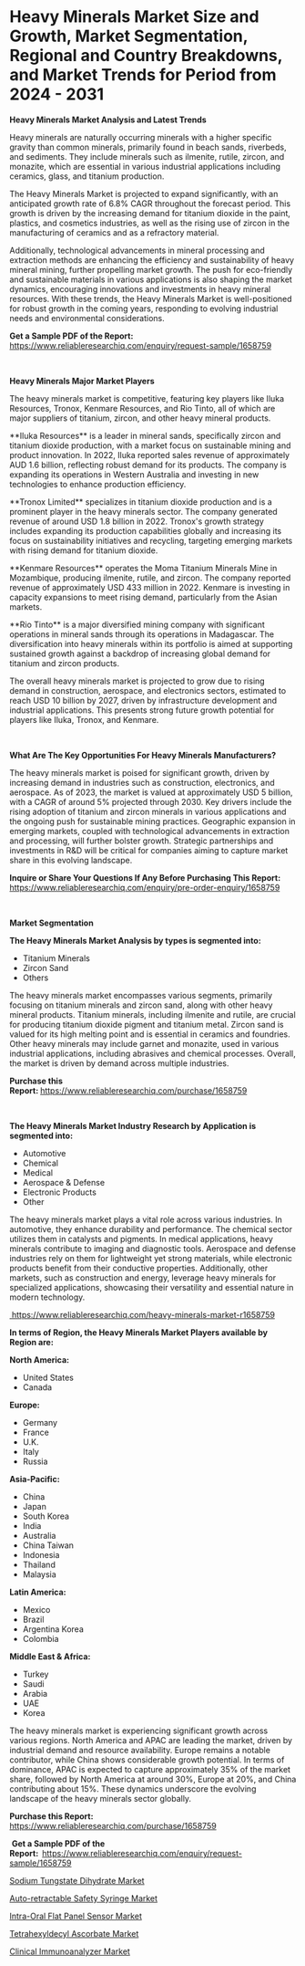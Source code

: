 <p><h1>Heavy Minerals Market Size and Growth, Market Segmentation, Regional and Country Breakdowns, and Market Trends for Period from 2024 -  2031</h1></p><p><strong>Heavy Minerals Market Analysis and Latest Trends</strong></p>
<p><p>Heavy minerals are naturally occurring minerals with a higher specific gravity than common minerals, primarily found in beach sands, riverbeds, and sediments. They include minerals such as ilmenite, rutile, zircon, and monazite, which are essential in various industrial applications including ceramics, glass, and titanium production.</p><p>The Heavy Minerals Market is projected to expand significantly, with an anticipated growth rate of 6.8% CAGR throughout the forecast period. This growth is driven by the increasing demand for titanium dioxide in the paint, plastics, and cosmetics industries, as well as the rising use of zircon in the manufacturing of ceramics and as a refractory material. </p><p>Additionally, technological advancements in mineral processing and extraction methods are enhancing the efficiency and sustainability of heavy mineral mining, further propelling market growth. The push for eco-friendly and sustainable materials in various applications is also shaping the market dynamics, encouraging innovations and investments in heavy mineral resources. With these trends, the Heavy Minerals Market is well-positioned for robust growth in the coming years, responding to evolving industrial needs and environmental considerations.</p></p>
<p><strong>Get a Sample PDF of the Report:&nbsp;</strong> <a href="https://www.reliableresearchiq.com/enquiry/request-sample/1658759?utm_campaign=1094&utm_medium=2&utm_source=Github&utm_content=ia&utm_term=08112024&utm_id=heavy-minerals">https://www.reliableresearchiq.com/enquiry/request-sample/1658759</a></p>
<p>&nbsp;</p>
<p><strong>Heavy Minerals Major Market Players</strong></p>
<p><p>The heavy minerals market is competitive, featuring key players like Iluka Resources, Tronox, Kenmare Resources, and Rio Tinto, all of which are major suppliers of titanium, zircon, and other heavy mineral products. </p><p>**Iluka Resources** is a leader in mineral sands, specifically zircon and titanium dioxide production, with a market focus on sustainable mining and product innovation. In 2022, Iluka reported sales revenue of approximately AUD 1.6 billion, reflecting robust demand for its products. The company is expanding its operations in Western Australia and investing in new technologies to enhance production efficiency.</p><p>**Tronox Limited** specializes in titanium dioxide production and is a prominent player in the heavy minerals sector. The company generated revenue of around USD 1.8 billion in 2022. Tronox's growth strategy includes expanding its production capabilities globally and increasing its focus on sustainability initiatives and recycling, targeting emerging markets with rising demand for titanium dioxide.</p><p>**Kenmare Resources** operates the Moma Titanium Minerals Mine in Mozambique, producing ilmenite, rutile, and zircon. The company reported revenue of approximately USD 433 million in 2022. Kenmare is investing in capacity expansions to meet rising demand, particularly from the Asian markets.</p><p>**Rio Tinto** is a major diversified mining company with significant operations in mineral sands through its operations in Madagascar. The diversification into heavy minerals within its portfolio is aimed at supporting sustained growth against a backdrop of increasing global demand for titanium and zircon products.</p><p>The overall heavy minerals market is projected to grow due to rising demand in construction, aerospace, and electronics sectors, estimated to reach USD 10 billion by 2027, driven by infrastructure development and industrial applications. This presents strong future growth potential for players like Iluka, Tronox, and Kenmare.</p></p>
<p>&nbsp;</p>
<p><strong>What Are The Key Opportunities For Heavy Minerals Manufacturers?</strong></p>
<p><p>The heavy minerals market is poised for significant growth, driven by increasing demand in industries such as construction, electronics, and aerospace. As of 2023, the market is valued at approximately USD 5 billion, with a CAGR of around 5% projected through 2030. Key drivers include the rising adoption of titanium and zircon minerals in various applications and the ongoing push for sustainable mining practices. Geographic expansion in emerging markets, coupled with technological advancements in extraction and processing, will further bolster growth. Strategic partnerships and investments in R&D will be critical for companies aiming to capture market share in this evolving landscape.</p></p>
<p><strong>Inquire or Share Your Questions If Any Before Purchasing This Report:</strong> <a href="https://www.reliableresearchiq.com/enquiry/pre-order-enquiry/1658759?utm_campaign=1094&utm_medium=2&utm_source=Github&utm_content=ia&utm_term=08112024&utm_id=heavy-minerals">https://www.reliableresearchiq.com/enquiry/pre-order-enquiry/1658759</a></p>
<p>&nbsp;</p>
<p><strong>Market Segmentation</strong></p>
<p><strong>The Heavy Minerals Market Analysis by types is segmented into:</strong></p>
<p><ul><li>Titanium Minerals</li><li>Zircon Sand</li><li>Others</li></ul></p>
<p><p>The heavy minerals market encompasses various segments, primarily focusing on titanium minerals and zircon sand, along with other heavy mineral products. Titanium minerals, including ilmenite and rutile, are crucial for producing titanium dioxide pigment and titanium metal. Zircon sand is valued for its high melting point and is essential in ceramics and foundries. Other heavy minerals may include garnet and monazite, used in various industrial applications, including abrasives and chemical processes. Overall, the market is driven by demand across multiple industries.</p></p>
<p><strong>Purchase this Report:&nbsp;</strong><a href="https://www.reliableresearchiq.com/purchase/1658759?utm_campaign=1094&utm_medium=2&utm_source=Github&utm_content=ia&utm_term=08112024&utm_id=heavy-minerals">https://www.reliableresearchiq.com/purchase/1658759</a></p>
<p>&nbsp;</p>
<p><strong>The Heavy Minerals Market Industry Research by Application is segmented into:</strong></p>
<p><ul><li>Automotive</li><li>Chemical</li><li>Medical</li><li>Aerospace & Defense</li><li>Electronic Products</li><li>Other</li></ul></p>
<p><p>The heavy minerals market plays a vital role across various industries. In automotive, they enhance durability and performance. The chemical sector utilizes them in catalysts and pigments. In medical applications, heavy minerals contribute to imaging and diagnostic tools. Aerospace and defense industries rely on them for lightweight yet strong materials, while electronic products benefit from their conductive properties. Additionally, other markets, such as construction and energy, leverage heavy minerals for specialized applications, showcasing their versatility and essential nature in modern technology.</p></p>
<p><a href="https://www.reliableresearchiq.com/heavy-minerals-market-r1658759?utm_campaign=1094&utm_medium=2&utm_source=Github&utm_content=ia&utm_term=08112024&utm_id=heavy-minerals">&nbsp;https://www.reliableresearchiq.com/heavy-minerals-market-r1658759</a></p>
<p><strong>In terms of Region, the Heavy Minerals Market Players available by Region are:</strong></p>
<p>
    <p> <strong> North America: </strong>
        <ul>
            <li>United States</li>
            <li>Canada</li>
        </ul>
        </p> 
    <p> <strong> Europe: </strong>
        <ul>
            <li>Germany</li>
            <li>France</li>
            <li>U.K.</li>
            <li>Italy</li>
            <li>Russia</li>
        </ul>
        </p> 
    <p> <strong> Asia-Pacific: </strong>
        <ul>
            <li>China</li>
            <li>Japan</li>
            <li>South Korea</li>
            <li>India</li>
            <li>Australia</li>
            <li>China Taiwan</li>
            <li>Indonesia</li>
            <li>Thailand</li>
            <li>Malaysia</li>
        </ul>
        </p> 
    <p> <strong> Latin America: </strong>
        <ul>
            <li>Mexico</li>
            <li>Brazil</li>
            <li>Argentina Korea</li>
            <li>Colombia</li>
        </ul>
        </p> 
    <p> <strong> Middle East & Africa: </strong>
        <ul>
            <li>Turkey</li>
            <li>Saudi</li>
            <li>Arabia</li>
            <li>UAE</li>
            <li>Korea</li>
        </ul>
    </p>
    </p>
<p><p>The heavy minerals market is experiencing significant growth across various regions. North America and APAC are leading the market, driven by industrial demand and resource availability. Europe remains a notable contributor, while China shows considerable growth potential. In terms of dominance, APAC is expected to capture approximately 35% of the market share, followed by North America at around 30%, Europe at 20%, and China contributing about 15%. These dynamics underscore the evolving landscape of the heavy minerals sector globally.</p></p>
<p><strong>Purchase this Report: </strong><a href="https://www.reliableresearchiq.com/purchase/1658759?utm_campaign=1094&utm_medium=2&utm_source=Github&utm_content=ia&utm_term=08112024&utm_id=heavy-minerals">https://www.reliableresearchiq.com/purchase/1658759</a></p>
<p>&nbsp;<strong>Get a Sample PDF of the Report:&nbsp;&nbsp;</strong><a href="https://www.reliableresearchiq.com/enquiry/request-sample/1658759?utm_campaign=1094&utm_medium=2&utm_source=Github&utm_content=ia&utm_term=08112024&utm_id=heavy-minerals">https://www.reliableresearchiq.com/enquiry/request-sample/1658759</a></p>
<p><strong></strong></p>
<p><p><a href="https://github.com/florjvdva/Market-Research-Report-List-1/blob/main/sodium-tungstate-dihydrate-market.md?utm_campaign=1094&utm_medium=2&utm_source=Github&utm_content=ia&utm_term=08112024&utm_id=heavy-minerals">Sodium Tungstate Dihydrate Market</a></p><p><a href="https://issuu.com/reportprime-2/docs/auto-retractable-safety-syringe-mar_c47c4ca1966a12?utm_campaign=1094&utm_medium=2&utm_source=Github&utm_content=ia&utm_term=08112024&utm_id=heavy-minerals">Auto-retractable Safety Syringe Market</a></p><p><a href="https://issuu.com/reportprime-2/docs/intra-oral-flat-panel-sensor-market_1e47d93a414659?utm_campaign=1094&utm_medium=2&utm_source=Github&utm_content=ia&utm_term=08112024&utm_id=heavy-minerals">Intra-Oral Flat Panel Sensor Market</a></p><p><a href="https://github.com/kiara3n0pau/Market-Research-Report-List-1/blob/main/tetrahexyldecyl-ascorbate-market.md?utm_campaign=1094&utm_medium=2&utm_source=Github&utm_content=ia&utm_term=08112024&utm_id=heavy-minerals">Tetrahexyldecyl Ascorbate Market</a></p><p><a href="https://issuu.com/reportprime-2/docs/clinical-immunoanalyzer-market-size_b35d0eeb28855f?utm_campaign=1094&utm_medium=2&utm_source=Github&utm_content=ia&utm_term=08112024&utm_id=heavy-minerals">Clinical Immunoanalyzer Market</a></p></p>